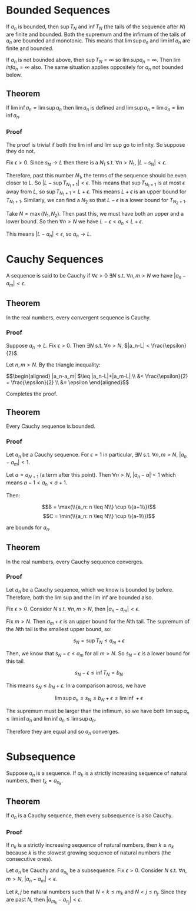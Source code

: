 # Bounded Sequences

If $a_n$ is bounded, then $\sup T_N$ and $\inf T_N$ (the tails of the sequence after $N$) are finite and bounded. Both the supremum and the infimum of the tails of $a_n$ are bounded and monotonic. This means that $\lim \sup a_n$ and $\lim \inf a_n$ are finite and bounded. 

If $a_n$ is not bounded above, then $\sup T_N = \infty$ so $\lim sup a_n = \infty$. Then $\lim inf a_n = \infty$ also. The same situation applies oppositely for $a_n$ not bounded below.

## Theorem

If $\lim \inf a_n = \lim \sup a_n$ then $\lim a_n$ is defined and $\lim \sup a_n = \lim a_n = \lim \inf a_n$. 

### Proof

The proof is trivial if both the lim inf and lim sup go to infinity. So suppose they do not.

Fix $\epsilon > 0$. Since $s_N \rightarrow L$ then there is a $N_1$ s.t. $\forall n > N_1$, $|L-s_N|<\epsilon$. 

Therefore, past this number $N_1$, the terms of the sequence should be even closer to $L$. So $|L-\sup T_{N_1+1}| < \epsilon$. This means that $\sup T_{N_1+1}$ is at most $\epsilon$ away from $L$, so $\sup T_{N_1+1} < L + \epsilon$. This means $L + \epsilon$ is an upper bound for $T_{N_1+1}$. 
Similarly, we can find a $N_2$ so that $L-\epsilon$ is a lower bound for $T_{N_2+1}$. 

Take $N = \max(N_1, N_2)$. Then past this, we must have both an upper and a lower bound. So then $\forall n > N$ we have $L-\epsilon < a_n < L+\epsilon$. 

This means $|L-a_n|<\epsilon$, so $a_n \to L$. 

# Cauchy Sequences

A sequence is said to be Cauchy if $\forall \epsilon > 0$ $\exists N$ s.t. $\forall n,m > N$ we have $|a_n - a_m| < \epsilon$. 

## Theorem

In the real numbers, every convergent sequence is Cauchy.

### Proof

Suppose $a_n \to L$. Fix $\epsilon > 0$. Then $\exists N$ s.t. $\forall n > N$, $|a_n-L| < \frac{\epsilon}{2}$. 

Let $n,m > N$. By the triangle inequality:

$$\begin{aligned}
|a_n-a_m| $\leq |a_n-L|+|a_m-L| \\
&< \frac{\epsilon}{2} + \frac{\epsilon}{2} \\
&= \epsilon
\end{aligned}$$

Completes the proof.

## Theorem

Every Cauchy sequence is bounded.

### Proof

Let $a_n$ be a Cauchy sequence. For $\epsilon=1$ in particular, $\exists N$ s.t. $\forall n, m >N$, $|a_n-a_m|<1$. 

Let $a = a_{N+1}$ (a term after this point). Then $\forall n > N$, $|a_n-a|<1$ which means $a-1 < a_n < a+1$. 

Then:

$$B = \max(\\{a_n: n \leq N\\} \cup \\{a+1\\})$$
$$C = \min(\\{a_n: n \leq N\\} \cup \\{a-1\\})$$

are bounds for $a_n$. 

## Theorem 

In the real numbers, every Cauchy sequence converges.

### Proof

Let $a_n$ be a Cauchy sequence, which we know is bounded by before. Therefore, both the lim sup and the lim inf are bounded also. 

Fix $\epsilon > 0$. Consider $N$ s.t. $\forall n,m > N$, then $|a_n-a_m|<\epsilon$. 

Fix $m > N$. Then $a_m + \epsilon$ is an upper bound for the $N$th tail. The supremum of the $N$th tail is the smallest upper bound, so:

$$s_N = \sup T_N \leq a_m + \epsilon$$

Then, we know that $s_N - \epsilon \leq a_m$ for all $m > N$. So $s_N - \epsilon$ is a lower bound for this tail. 

$$s_N - \epsilon \leq \inf T_N = b_N$$ 

This means $s_N \leq b_N + \epsilon$. In a comparison across, we have

$$\lim \sup a_n \leq s_N \leq b_N + \epsilon \leq \lim \inf + \epsilon$$

The supremum must be larger than the infimum, so we have both $\lim \sup a_n \leq \lim \inf a_n$ and $\lim \inf a_n \leq \lim \sup a_n$.

Therefore they are equal and so $a_n$ converges. 

# Subsequence

Suppose $a_n$ is a sequence. If $a_k$ is a strictly increasing sequence of natural numbers, then $t_k = a_{n_k}$. 

## Theorem

If $a_n$ is a Cauchy sequence, then every subsequence is also Cauchy.

### Proof

If $n_k$ is a strictly increasing sequence of natural numbers, then $k \leq n_k$ because $k$ is the slowest growing sequence of natural numbers (the consecutive ones). 

Let $a_n$ be Cauchy and $a_{n_k}$ be a subsequence. Fix $\epsilon > 0$. Consider $N$ s.t. $\forall n,m > N$, $|a_n-a_m| < \epsilon$. 

Let $k,j$ be natural numbers such that $N < k \leq m_k$ and $N < j \leq n_j$. Since they are past $N$, then $|a_{m_k} - a_{n_j}| < \epsilon$. 



